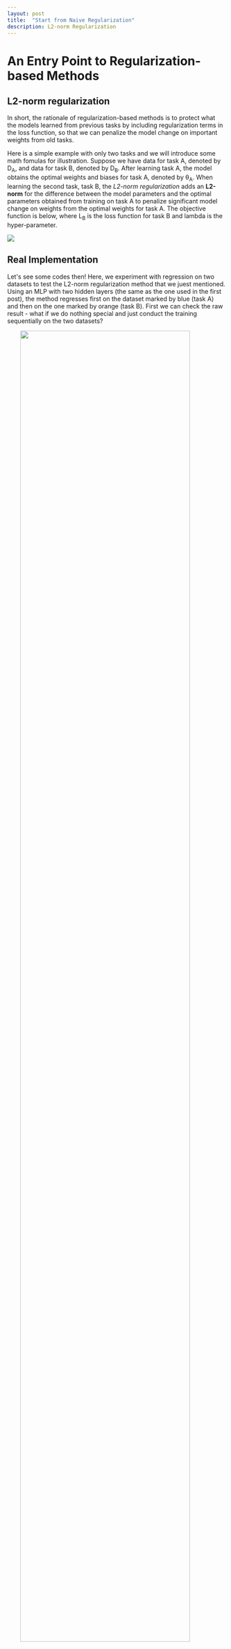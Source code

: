 ```yaml
---
layout: post
title:  "Start from Naive Regularization"
description: L2-norm Regularization
---
```



An Entry Point to Regularization-based Methods
============

L2-norm regularization
------------

In short, the rationale of regularization-based methods is to protect what the models learned from previous tasks by including regularization terms in the loss function, so that we can penalize the model change on important weights from old tasks.

Here is a simple example with only two tasks and we will introduce some math fomulas for illustration. Suppose we have data for task A, denoted by <span>D<sub>A</sub></span>, and data for task B, denoted by <span>D<sub>B</sub></span>. After learning task A, the model obtains the optimal weights and biases for task A, denoted by <span>&theta;<sub>A</sub></span>. When learning the second task, task B,  the *L2-norm regularization* adds an **L2-norm** for the difference between the model parameters and the optimal parameters obtained from training on task A to penalize significant model change on weights from the optimal weights for task A. The objective function is below, where <span>L<sub>B</sub></span> is the loss function for task B and lambda is the hyper-parameter.

<img src="https://github.com/zxllxz2/continual_learning/blob/main/docs/assets/images/L2normFomula.jpg?raw=true" style="display:block;margin-left: auto;margin-right: auto;" />


Real Implementation
------------

Let's see some codes then! Here, we experiment with regression on two datasets to test the L2-norm regularization method that we juest mentioned. Using an MLP with two hidden layers (the same as the one used in the first post), the method regresses first on the dataset marked by blue (task A) and then on the one marked by orange (task B). First we can check the raw result - what if we do nothing special and just conduct the training sequentially on the two datasets?

<img src="https://github.com/zxllxz2/continual_learning/blob/main/docs/assets/images/l2_cata.jpg?raw=true" style="display:block;margin-left: auto;margin-right: auto; width:88%" /><br>

Well, clearly we obtain a bad result. Now, we incorporate an L2-norm regularizer on the objective function, and we use this new model to conduc the same training process.

<img src="https://github.com/zxllxz2/continual_learning/blob/main/docs/assets/images/l2_norm.jpg?raw=true" style="display:block;margin-left: auto;margin-right: auto;" />

That's pretty cool! It is clear that the L2-norm regularization method can reduce the extent of catastrophic forgetting. It learns the knowledge from the second dataset while remembering some of the information from the first dataset. Why don't we compare it to the result gained from training on the joint dataset? Which one would be better?

<img src="https://github.com/zxllxz2/continual_learning/blob/main/docs/assets/images/l2_joint.jpg?raw=true" style="display:block;margin-left: auto;margin-right: auto;" />

Hmmmm... Obviously, the model with L2-norm does not regress better than the regressor trained on the joint datasets. The difference in the performance can be seen from the loss curves.

<img src="https://github.com/zxllxz2/continual_learning/blob/main/docs/assets/images/l2_loss_task1.jpg?raw=true" style="display:block;margin-left: auto;margin-right: auto;" />

 The graph above shows training losses on the first dataset during the whole training process. We can see that the loss from training with L2-norm regularization converges close to the loss from training with joint dataset but still somewhat higher in the end. In this case, the L2-norm regularization would be a choice, but may not be the best method for alleviating the catastrophic forgetting.

 That finishes our discussion on the L2-norm regularization method, and we will talk about other more powerful regularization-based methods in the next several posts. Do not miss them if you like this article or are interested in the topic of catastrophic forgetting. Thanks for your support!
